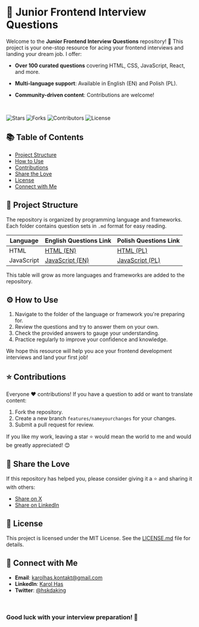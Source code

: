 # 📝 Junior Frontend Interview Questions

Welcome to the **Junior Frontend Interview Questions** repository! 🎉 This project is your one-stop resource for acing your frontend interviews and landing your dream job. I offer:

- **Over 100 curated questions** covering HTML, CSS, JavaScript, React, and more.
- **Multi-language support**: Available in English (EN) and Polish (PL).
- **Community-driven content**: Contributions are welcome!

  <br />

![Stars](https://img.shields.io/github/stars/karolhas/junior-frontend-interview-questions)
![Forks](https://img.shields.io/github/forks/karolhas/junior-frontend-interview-questions)
![Contributors](https://img.shields.io/github/contributors/karolhas/junior-frontend-interview-questions)
![License](https://img.shields.io/github/license/karolhas/junior-frontend-interview-questions)

## 📚 Table of Contents

- [Project Structure](#-project-structure)
- [How to Use](#%EF%B8%8F-how-to-use)
- [Contributions](#-contributions)
- [Share the Love](#-share-the-love)
- [License](#-license)
- [Connect with Me](#-connect-with-me)

## 📏 Project Structure

The repository is organized by programming language and frameworks. Each folder contains question sets in `.md` format for easy reading.

| Language   | English Questions Link                           | Polish Questions Link                            |
| ---------- | ------------------------------------------------ | ------------------------------------------------ |
| HTML       | [HTML (EN)](./EN/HTML/html.md)                   | [HTML (PL)](./PL/HTML/html.md)                   |
| JavaScript | [JavaScript (EN)](./EN/javascript/javascript.md) | [JavaScript (PL)](./PL/javascript/javascript.md) |

This table will grow as more languages and frameworks are added to the repository.

## ⚙️ How to Use

1. Navigate to the folder of the language or framework you're preparing for.
2. Review the questions and try to answer them on your own.
3. Check the provided answers to gauge your understanding.
4. Practice regularly to improve your confidence and knowledge.

We hope this resource will help you ace your frontend development interviews and land your first job!

## ⭐️ Contributions

Everyone ❤️ contributions! If you have a question to add or want to translate content:

1. Fork the repository.
2. Create a new branch `features/nameyourchanges` for your changes.
3. Submit a pull request for review.

If you like my work, leaving a star ⭐️ would mean the world to me and would be greatly appreciated! 😊

## 📣 Share the Love

If this repository has helped you, please consider giving it a ⭐️ and sharing it with others:

- [Share on X](https://x.com)
- [Share on LinkedIn](https://www.linkedin.com/)

## 📝 License

This project is licensed under the MIT License. See the [LICENSE.md](LICENSE.md) file for details.

## 🤝 Connect with Me

- **Email**: [karolhas.kontakt@gmail.com](mailto:karolhas.kontakt@gmail.com)
- **LinkedIn**: [Karol Has](https://www.linkedin.com/in/karolhas/)
- **Twitter**: [@hskdaking](https://x.com/hskdaking)

<br>

### Good luck with your interview preparation! 🚀
